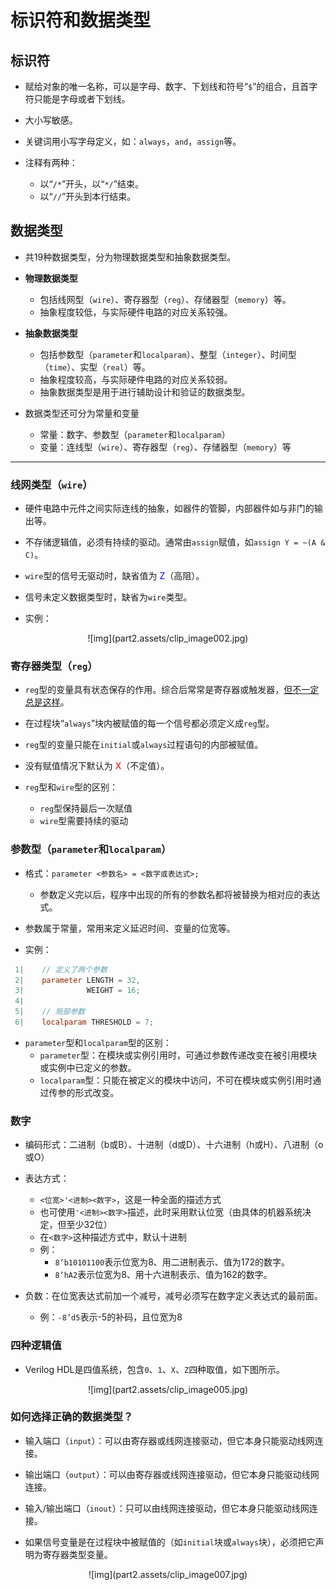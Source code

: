 # 标识符和数据类型

## 标识符

- 赋给对象的唯一名称，可以是字母、数字、下划线和符号“`$`”的组合，且首字符只能是字母或者下划线。

- 大小写敏感。

- 关键词用小写字母定义，如：`always`，`and`，`assign`等。

- 注释有两种：
  - 以“`/*`”开头，以“`*/`”结束。
  - 以“`//`”开头到本行结束。

## 数据类型

- 共19种数据类型，分为物理数据类型和抽象数据类型。

- **物理数据类型**
    - 包括线网型（`wire`）、寄存器型（`reg`）、存储器型（`memory`）等。
    - 抽象程度较低，与实际硬件电路的对应关系较强。

- **抽象数据类型**
    - 包括参数型（`parameter`和`localparam`）、整型（`integer`）、时间型（`time`）、实型（`real`）等。
    - 抽象程度较高，与实际硬件电路的对应关系较弱。
    - 抽象数据类型是用于进行辅助设计和验证的数据类型。


- 数据类型还可分为常量和变量
    - 常量：数字、参数型（`parameter`和`localparam`）
    - 变量：连线型（`wire`）、寄存器型（`reg`）、存储器型（`memory`）等

---

### 线网类型（`wire`）

- 硬件电路中元件之间实际连线的抽象，如器件的管脚，内部器件如与非门的输出等。

- 不存储逻辑值，必须有持续的驱动。通常由`assign`赋值，如`assign Y = ~(A & C)`。

- `wire`型的信号无驱动时，缺省值为 <font color=blue>Z</font>（高阻）。

- 信号未定义数据类型时，缺省为`wire`类型。

- 实例：

<center>![img](part2.assets/clip_image002.jpg)</center>

### 寄存器类型（`reg`）

- `reg`型的变量具有状态保存的作用。综合后常常是寄存器或触发器，<u>但不一定总是这样</u>。

- 在过程块“`always`”块内被赋值的每一个信号都必须定义成`reg`型。

- `reg`型的变量只能在`initial`或`always`过程语句的内部被赋值。

- 没有赋值情况下默认为 <font color=red>X</font>（不定值）。

- `reg`型和`wire`型的区别：
    - `reg`型保持最后一次赋值
    - `wire`型需要持续的驱动

### 参数型（`parameter`和`localparam`）

- 格式：`parameter <参数名> = <数字或表达式>;`

    - 参数定义完以后，程序中出现的所有的参数名都将被替换为相对应的表达式。
    
- 参数属于常量，常用来定义延迟时间、变量的位宽等。

- 实例：

```verilog
 1|    // 定义了两个参数
 2|    parameter LENGTH = 32,
 3|              WEIGHT = 16;
 4|
 5|    // 局部参数
 6|    localparam THRESHOLD = 7;
```

- `parameter`型和`localparam`型的区别：
    - `parameter`型：在模块或实例引用时，可通过参数传递改变在被引用模块或实例中已定义的参数。
    - `localparam`型：只能在被定义的模块中访问，不可在模块或实例引用时通过传参的形式改变。

### 数字

- 编码形式：二进制（b或B）、十进制（d或D）、十六进制（h或H）、八进制（o或O）

- 表达方式：
    - `<位宽>'<进制><数字>`，这是一种全面的描述方式
    - 也可使用`'<进制><数字>`描述，此时采用默认位宽（由具体的机器系统决定，但至少32位）
    - 在`<数字>`这种描述方式中，默认十进制
    - 例：
        - `8’b10101100`表示位宽为8、用二进制表示、值为172的数字。
        - `8’hA2`表示位宽为8、用十六进制表示、值为162的数字。

- 负数：在位宽表达式前加一个减号，减号必须写在数字定义表达式的最前面。
    - 例：`-8’d5`表示-5的补码，且位宽为8

### 四种逻辑值

- Verilog HDL是四值系统，包含`0`、`1`、`X`、`Z`四种取值，如下图所示。

<center>![img](part2.assets/clip_image005.jpg)</center>

### 如何选择正确的数据类型？

- 输入端口（`input`）：可以由寄存器或线网连接驱动，但它本身只能驱动线网连接。

- 输出端口（`output`）：可以由寄存器或线网连接驱动，但它本身只能驱动线网连接。

- 输入/输出端口（`inout`）：只可以由线网连接驱动，但它本身只能驱动线网连接。

- 如果信号变量是在过程块中被赋值的（如`initial`块或`always`块），必须把它声明为寄存器类型变量。

<center>![img](part2.assets/clip_image007.jpg)</center>
